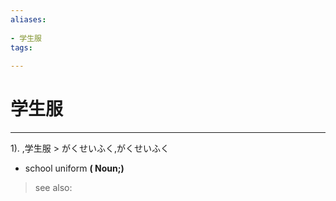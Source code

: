 ```yaml
---
aliases:
    
- 学生服
tags:
    
---
```


# 学生服
---
1).
,学生服 > がくせいふく,がくせいふく

- school uniform
**( Noun;)**
> see also: 
            